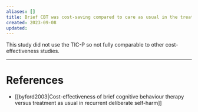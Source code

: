 ```yaml
---
aliases: []
title: Brief CBT was cost-saving compared to care as usual in the treatment of deliberate self-harm, saving £838 over twelve months
created: 2023-09-08
updated:
---
```

This study did not use the TIC-P so not fully comparable to other cost-effectiveness studies.

---
# References
* [[byford2003|Cost-effectiveness of brief cognitive behaviour therapy versus treatment as usual in recurrent deliberate self-harm]]